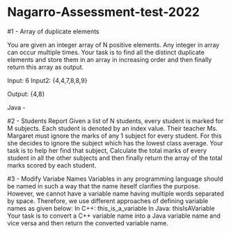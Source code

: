 # Nagarro-Assessment-test-2022

#1 - Array of duplicate elements

You are given an integer array of N positive elements. Any integer in array can occur multiple times. Your task is to find all the distinct duplicate elements and store them in an array in increasing order and then finally return this array as output.

Input: 6
Input2: {4,4,7,8,8,9}

Output: {4,8}

Java - 


#2 - Students Report
Given a list of N students, every student is marked for M subjects. Each student is denoted by an index value. Their teacher Ms. Margaret must ignore the marks of any 1 subject for every student. For this she decides to ignore the subject which has the lowest class average.
Your task is to help her find that subject, Calculate the total marks of every student in all the other subjects and then finally return the array of the total marks scored by each student.


#3 - Modify Variabe Names
Variables in any programming language should be named in such a way that the name iteself clarifies the purpose. However, we cannot have a variable name having multiple words separated by space. Therefore, we use different approaches of defining variable names as given below:
In C++: this_is_a_variable
In Java: thisIsAVariable
Your task is to convert a C++ variable name into a Java variable name and vice versa and then return the converted variable name.
